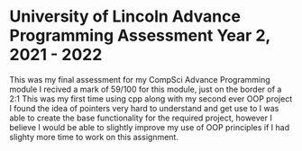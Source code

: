 # University of Lincoln Advance Programming Assessment Year 2, 2021 - 2022
 This was my final assessment for my CompSci Advance Programming module
 I recived a mark of 59/100 for this module, just on the border of a 2:1
 This was my first time using cpp along with my second ever OOP project
 I found the idea of pointers very hard to understand and get use to
 I was able to create the base functionality for the required project, however I believe I would be able to slightly improve my use of OOP principles if I had slighty more time to work on this assignment.
